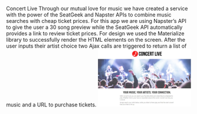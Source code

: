 Concert Live
Through our mutual love for music we have created a service with the power of the SeatGeek and Napster APIs to combine music searches with cheap ticket prices. 
For this app we are using Napster’s API to give the user a 30 song preview while the SeatGeek API automatically provides a link to review ticket prices. 
For design we used the Materialize library to successfully render the HTML elements on the screen. 
After the user inputs their artist choice two Ajax calls are triggered to return a list of music and a URL to purchase tickets.
<a href="https://joshehenry.github.io/Project-1/"><img src="/images/Snapshot.jpg" target="_blank" alt="Concert Live" style="width: 50%; height: 50%;"></a>
